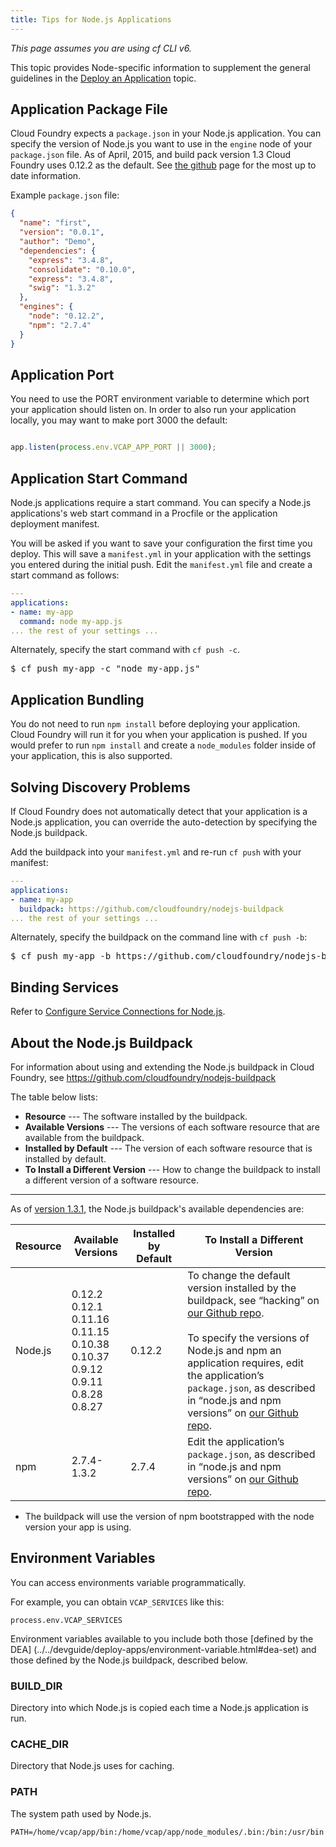 ```yaml
---
title: Tips for Node.js Applications
---
```


_This page assumes you are using cf CLI v6._

This topic provides Node-specific information to supplement the general guidelines in the  [Deploy an Application](../../devguide/deploy-apps/deploy-app.html) topic.

## <a id='packagejson'></a> Application Package File ##

Cloud Foundry expects a `package.json` in your Node.js application.
You can specify the version of Node.js you want to use in the `engine` node of
your `package.json` file.
As of April, 2015, and build pack version 1.3 Cloud Foundry uses 0.12.2 as the default. See [the github](https://github.com/cloudfoundry/nodejs-buildpack) page for the most up to date information.

Example `package.json` file:

~~~JSON
{
  "name": "first",
  "version": "0.0.1",
  "author": "Demo",
  "dependencies": {
    "express": "3.4.8",
    "consolidate": "0.10.0",
    "express": "3.4.8",
    "swig": "1.3.2"
  },
  "engines": {
    "node": "0.12.2",
    "npm": "2.7.4"
  }
}
~~~


## <a id='port'></a> Application Port ##

You need to use the PORT environment variable to determine which
port your application should listen on.
In order to also run your application locally, you may want to make port 3000
the default:

~~~javascript

app.listen(process.env.VCAP_APP_PORT || 3000);

~~~

## <a id='start'></a> Application Start Command ##

Node.js applications require a start command.
You can specify a Node.js applications's web start command in a Procfile or the
application deployment manifest.

You will be asked if you want to save your configuration the first time you
deploy.
This will save a `manifest.yml` in your application with the settings you
entered during the initial push.
Edit the `manifest.yml` file and create a start command as follows:

~~~yaml
---
applications:
- name: my-app
  command: node my-app.js
... the rest of your settings ...
~~~

Alternately, specify the start command with `cf push -c`.

<pre class="termainl">
$ cf push my-app -c "node my-app.js"
</pre>

## <a id='nodemodules'></a> Application Bundling ##

You do not need to run `npm install` before deploying your application.
Cloud Foundry will run it for you when your application is pushed.
If you would prefer to run `npm install` and create a `node_modules` folder
inside of your application, this is also supported.

## <a id='discovery'></a> Solving Discovery Problems ##

If Cloud Foundry does not automatically detect that your application is a
Node.js application, you can override the auto-detection by specifying the
Node.js buildpack.

Add the buildpack into your `manifest.yml` and re-run `cf push` with your
manifest:

~~~yaml
---
applications:
- name: my-app
  buildpack: https://github.com/cloudfoundry/nodejs-buildpack
... the rest of your settings ...
~~~

Alternately, specify the buildpack on the command line with `cf push -b`:

<pre class="termainl">
$ cf push my-app -b https://github.com/cloudfoundry/nodejs-buildpack
</pre>

## <a id='services'></a> Binding Services ##

Refer to [Configure Service Connections for Node.js](./node-service-bindings.html).

## <a id='buildpack'></a> About the Node.js Buildpack ##

For information about using and extending the Node.js buildpack in Cloud
Foundry, see https://github.com/cloudfoundry/nodejs-buildpack

The table below lists:

* **Resource** --- The software installed by the buildpack.
* **Available Versions** --- The versions of each software resource that are available from the buildpack.
* **Installed by Default** --- The version of each software resource that is installed by default.
* **To Install a Different Version** --- How to change the buildpack to install a different version of a software resource.

----------------------------

As of [version 1.3.1](https://github.com/cloudfoundry/nodejs-buildpack/releases/tag/v1.3.1), the Node.js buildpack's available dependencies are:

| Resource | Available Versions | Installed by Default | To Install a Different Version
| --------- | --------- | --------- |---------
| Node.js | 0.12.2<br>0.12.1<br>0.11.16<br>0.11.15<br>0.10.38<br>0.10.37<br>0.9.12<br>0.9.11<br>0.8.28<br>0.8.27 | 0.12.2 | To change the default version installed by the buildpack, see “hacking” on [our Github repo](https://github.com/cloudfoundry/nodejs-buildpack). <br><br>To specify the versions of Node.js and npm an application requires, edit the application’s `package.json`, as described in “node.js and npm versions” on [our Github repo](https://github.com/cloudfoundry/nodejs-buildpack).
| npm | 2.7.4-1.3.2 | 2.7.4 | Edit the application’s `package.json`, as described in “node.js and npm <br>versions” on [our Github repo](https://github.com/cloudfoundry/nodejs-buildpack).

* The buildpack will use the version of npm bootstrapped with the node version your app is using.

## <a id='env-var'></a>Environment Variables ##

You can access environments variable programmatically.

For example, you can obtain `VCAP_SERVICES` like this:

```
process.env.VCAP_SERVICES
```

Environment variables available to you include both those [defined by the DEA]
(../../devguide/deploy-apps/environment-variable.html#dea-set)
and those defined by the Node.js buildpack, described below.

### <a id='BUILD-DIR'></a>BUILD_DIR ###
Directory into which Node.js is copied each time a Node.js application is run.

### <a id='CACHE-DIR'></a>CACHE_DIR ###

Directory that Node.js uses for caching.

### <a id='PATH'></a>PATH ###

The system path used by Node.js.

`PATH=/home/vcap/app/bin:/home/vcap/app/node_modules/.bin:/bin:/usr/bin`


